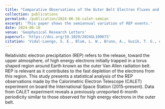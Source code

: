 ```yaml
---
title: "Comparative Observations of the Outer Belt Electron Fluxes and Precipitated Relativistic Electrons"
collection: publications
permalink: /publication/2024-06-16-calet-semian
excerpt: 'This paper shows the semiannual variation of REP events.'
date: 2024-06-16
venue: 'Geophysical Research Letters'
paperurl: 'https://doi.org/10.1029/2024GL109673'
citation: 'Vidal-Luengo, S. E., Blum, L. W., Bruno, A., Guzik, T. G., de Nolfo, G., Ficklin, A. W., et al. (2024). &quot;Comparative observations of the outer belt electron fluxes and precipitated relativistic electrons&quot; <i>Geophysical Research Letters</i>. 51, e2024GL109673.'
---
```


Relativistic electron precipitation (REP) refers to the release, toward the upper atmosphere, of high energy electrons initially trapped in a torus shaped region around Earth known as the outer Van Allen radiation belt. REP is relevant as it contributes to the fast depletion of the electrons from this region. This study presents a statistical analysis of the REP observations made by the Calorimetric Electron Telescope (CALET) experiment on board the International Space Station (2015–present). Data from CALET experiment reveals a previously unreported 6-month periodicity similar to those observed for high energy electrons in the outer belt.
